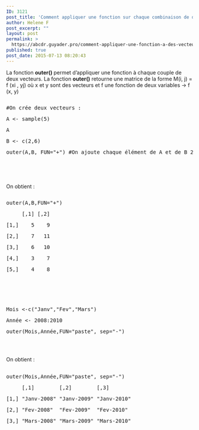 ```yaml
---
ID: 3121
post_title: 'Comment appliquer une fonction sur chaque combinaison de deux vecteurs ? : outer'
author: Helene F
post_excerpt: ""
layout: post
permalink: >
  https://abcdr.guyader.pro/comment-appliquer-une-fonction-a-des-vecteurs-outer/
published: true
post_date: 2015-07-13 08:20:43
---
```

<p>La fonction <b>outer() </b>permet d’appliquer une fonction à chaque couple de deux vecteurs. La fonction <strong>outer()</strong> retourne une matrice de la forme M(i, j) = f (xi , yj) où x et y sont des vecteurs et f une fonction de deux variables → f (x, y)</p><p> <pre lang='rsplus'></p><p>#On crée deux vecteurs :</p><p>A &lt;- sample(5)</p><p>A</p><p>B &lt;- c(2,6)</p><p>outer(A,B, FUN="+") #On ajoute chaque élément de A et de B 2 à 2 </p><p></pre>   <br /> </p><p>On obtient :</p><p> <pre lang='rsplus'></p><p>outer(A,B,FUN="+")</p><p>     [,1] [,2]</p><p>[1,]    5    9</p><p>[2,]    7   11</p><p>[3,]    6   10</p><p>[4,]    3    7</p><p>[5,]    4    8</p><p></pre>   <br /> </p><p> <pre lang='rsplus'><br />Mois &lt;-c("Janv","Fev","Mars")</p><p>Année &lt;- 2008:2010</p><p>outer(Mois,Année,FUN="paste", sep="-")</p><p></pre>   </p><p>On obtient :</p><p> <pre lang='rsplus'><br />outer(Mois,Année,FUN="paste", sep="-")</p><p>     [,1]        [,2]        [,3]      </p><p>[1,] "Janv-2008" "Janv-2009" "Janv-2010"</p><p>[2,] "Fev-2008"  "Fev-2009"  "Fev-2010"</p><p>[3,] "Mars-2008" "Mars-2009" "Mars-2010"</p><p></pre>   </p>